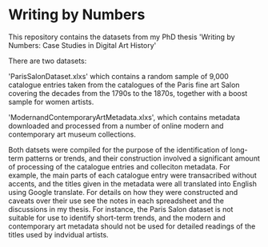 # Writing by Numbers
This repository contains the datasets from my PhD thesis 'Writing by Numbers: Case Studies in Digital Art History'

There are two datasets:

'ParisSalonDataset.xlxs' which contains a random sample of 9,000 catalogue entries taken from the catalogues of the Paris fine art Salon covering the decades from the 1790s to the 1870s, together with a boost sample for women artists.

'ModernandContemporaryArtMetadata.xlxs', which contains metadata downloaded and processed from a number of online modern and contemporary art museum collections.  

Both datsets were compiled for the purpose of the identification of long-term patterns or trends, and their construction involved a significant amount of processing of the catalogue entries and colleciton metadata. For example, the main parts of each catalogue entry were transacribed without accents, and the titles given in the metadata were all translated into English using Google translate.  For details on how they were constructed and caveats over their use see the notes in each spreadsheet and the discussions in my thesis. For instance, the Paris Salon dataset is not suitable for use to identify short-term trends, and the modern and contemporary art metadata should not be used for detailed readings of the titles used by indvidual artists.


